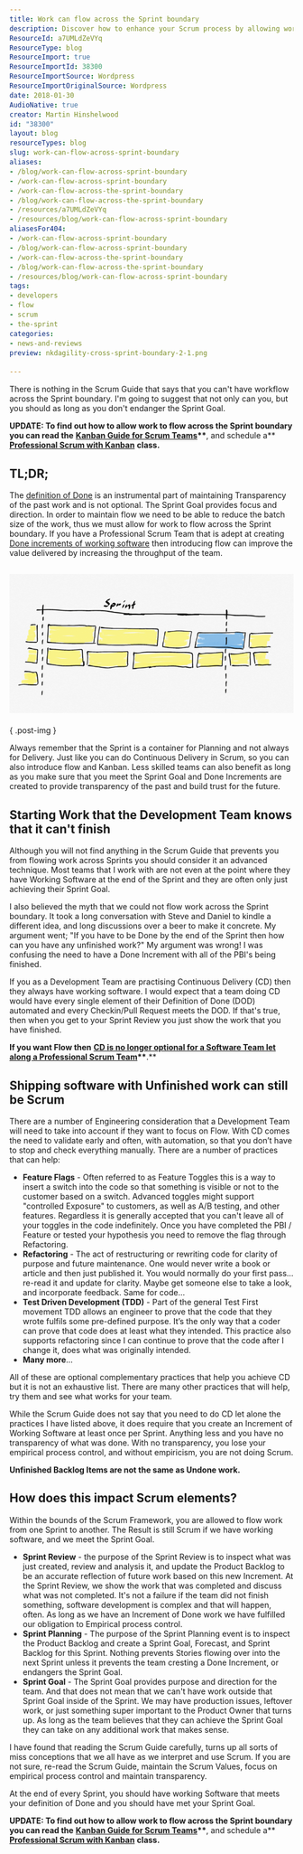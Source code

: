 ```yaml
---
title: Work can flow across the Sprint boundary
description: Discover how to enhance your Scrum process by allowing work to flow across Sprint boundaries, boosting team efficiency and delivering value. Learn more!
ResourceId: a7UMLdZeVYq
ResourceType: blog
ResourceImport: true
ResourceImportId: 38300
ResourceImportSource: Wordpress
ResourceImportOriginalSource: Wordpress
date: 2018-01-30
AudioNative: true
creator: Martin Hinshelwood
id: "38300"
layout: blog
resourceTypes: blog
slug: work-can-flow-across-sprint-boundary
aliases:
- /blog/work-can-flow-across-sprint-boundary
- /work-can-flow-across-sprint-boundary
- /work-can-flow-across-the-sprint-boundary
- /blog/work-can-flow-across-the-sprint-boundary
- /resources/a7UMLdZeVYq
- /resources/blog/work-can-flow-across-sprint-boundary
aliasesFor404:
- /work-can-flow-across-sprint-boundary
- /blog/work-can-flow-across-sprint-boundary
- /work-can-flow-across-the-sprint-boundary
- /blog/work-can-flow-across-the-sprint-boundary
- /resources/blog/work-can-flow-across-sprint-boundary
tags:
- developers
- flow
- scrum
- the-sprint
categories:
- news-and-reviews
preview: nkdagility-cross-sprint-boundary-2-1.png

---
```

There is nothing in the Scrum Guide that says that you can't have workflow across the Sprint boundary. I'm going to suggest that not only can you, but you should as long as you don't endanger the Sprint Goal.

**UPDATE: To find out how to allow work to flow across the Sprint boundary you can read the** **[Kanban Guide for Scrum Teams](https://www.scrum.org/resources/kanban-guide-scrum-teams)\*\***, and schedule a\*\* **[Professional Scrum with Kanban](https://nkdagility.com/training/courses/professional-scrum-with-kanban-psk/)** **class.**

## TL;DR;

The [definition of Done](https://nkdagility.com/getting-started-definition-done-dod/) is an instrumental part of maintaining Transparency of the past work and is not optional. The Sprint Goal provides focus and direction. In order to maintain flow we need to be able to reduce the batch size of the work, thus we must allow for work to flow across the Sprint boundary. If you have a Professional Scrum Team that is adept at creating [Done increments of working software](https://nkdagility.com/professional-scrum-teams-build-software-works/) then introducing flow can improve the value delivered by increasing the throughput of the team.

## ![](images/nkdagility-cross-sprint-boundary-800x390-1-2.png)

{ .post-img }

Always remember that the Sprint is a container for Planning and not always for Delivery. Just like you can do Continuous Delivery in Scrum, so you can also introduce flow and Kanban. Less skilled teams can also benefit as long as you make sure that you meet the Sprint Goal and Done Increments are created to provide transparency of the past and build trust for the future.

## Starting Work that the Development Team knows that it can't finish

Although you will not find anything in the Scrum Guide that prevents you from flowing work across Sprints you should consider it an advanced technique. Most teams that I work with are not even at the point where they have Working Software at the end of the Sprint and they are often only just achieving their Sprint Goal.

I also believed the myth that we could not flow work across the Sprint boundary. It took a long conversation with Steve and Daniel to kindle a different idea, and long discussions over a beer to make it concrete. My argument went; "If you have to be Done by the end of the Sprint then how can you have any unfinished work?" My argument was wrong! I was confusing the need to have a Done Increment with all of the PBI's being finished.

If you as a Development Team are practising Continuous Delivery (CD) then they always have working software. I would expect that a team doing CD would have every single element of their Definition of Done (DOD) automated and every Checkin/Pull Request meets the DOD. If that's true, then when you get to your Sprint Review you just show the work that you have finished.

**If you want Flow then** **[CD is no longer optional for a Software Team let along a Professional Scrum Team](https://nkdagility.com/continuous-deliver-sprint/)\*\***.\*\*

## Shipping software with Unfinished work can still be Scrum

There are a number of Engineering consideration that a Development Team will need to take into account if they want to focus on Flow. With CD comes the need to validate early and often, with automation, so that you don’t have to stop and check everything manually. There are a number of practices that can help:

- **Feature Flags** - Often referred to as Feature Toggles this is a way to insert a switch into the code so that something is visible or not to the customer based on a switch. Advanced toggles might support "controlled Exposure" to customers, as well as A/B testing, and other features. Regardless it is generally accepted that you can't leave all of your toggles in the code indefinitely. Once you have completed the PBI / Feature or tested your hypothesis you need to remove the flag through Refactoring.
- **Refactoring** - The act of restructuring or rewriting code for clarity of purpose and future maintenance. One would never write a book or article and then just published it. You would normally do your first pass… re-read it and update for clarity. Maybe get someone else to take a look, and incorporate feedback. Same for code…
- **Test Driven Development (TDD)** - Part of the general Test First movement TDD allows an engineer to prove that the code that they wrote fulfils some pre-defined purpose. It’s the only way that a coder can prove that code does at least what they intended. This practice also supports refactoring since I can continue to prove that the code after I change it, does what was originally intended.
- **Many more**…

All of these are optional complementary practices that help you achieve CD but it is not an exhaustive list. There are many other practices that will help, try them and see what works for your team.

While the Scrum Guide does not say that you need to do CD let alone the practices I have listed above, it does require that you create an Increment of Working Software at least once per Sprint. Anything less and you have no transparency of what was done. With no transparency, you lose your empirical process control, and without empiricism, you are not doing Scrum.

**Unfinished Backlog Items are not the same as Undone work.**

## How does this impact Scrum elements?

Within the bounds of the Scrum Framework, you are allowed to flow work from one Sprint to another. The Result is still Scrum if we have working software, and we meet the Sprint Goal.

- **Sprint Review** - the purpose of the Sprint Review is to inspect what was just created, review and analysis it, and update the Product Backlog to be an accurate reflection of future work based on this new Increment. At the Sprint Review, we show the work that was completed and discuss what was not completed. It's not a failure if the team did not finish something, software development is complex and that will happen, often. As long as we have an Increment of Done work we have fulfilled our obligation to Empirical process control.
- **Sprint Planning** - The purpose of the Sprint Planning event is to inspect the Product Backlog and create a Sprint Goal, Forecast, and Sprint Backlog for this Sprint. Nothing prevents Stories flowing over into the next Sprint unless it prevents the team cresting a Done Increment, or endangers the Sprint Goal.
- **Sprint Goal** - The Sprint Goal provides purpose and direction for the team. And that does not mean that we can't have work outside that Sprint Goal inside of the Sprint. We may have production issues, leftover work, or just something super important to the Product Owner that turns up. As long as the team believes that they can achieve the Sprint Goal they can take on any additional work that makes sense.

I have found that reading the Scrum Guide carefully, turns up all sorts of miss conceptions that we all have as we interpret and use Scrum. If you are not sure, re-read the Scrum Guide, maintain the Scrum Values, focus on empirical process control and maintain transparency.

At the end of every Sprint, you should have working Software that meets your definition of Done and you should have met your Sprint Goal.

**UPDATE: To find out how to allow work to flow across the Sprint boundary you can read the** **[Kanban Guide for Scrum Teams](https://www.scrum.org/resources/kanban-guide-scrum-teams)\*\***, and schedule a\*\* **[Professional Scrum with Kanban](https://nkdagility.com/training/courses/professional-scrum-with-kanban-psk/)** **class.**
